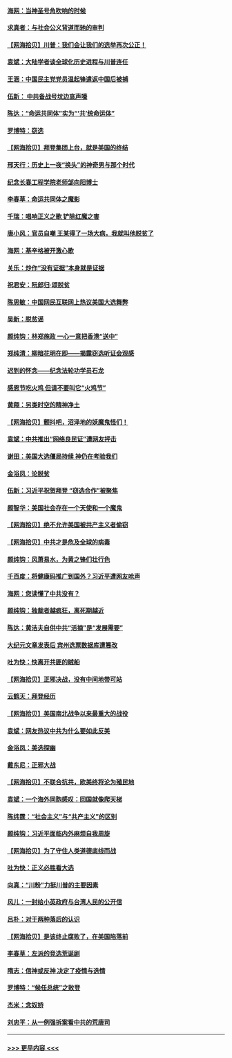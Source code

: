 #### [海网：当神圣号角吹响的时候](../pages/nsc993/n12595891.md?t=12050251) 
#### [求真者：与社会公义背道而驰的审判](../pages/nsc993/n12595868.md?t=12050251) 
#### [【网海拾贝】川普：我们会让我们的选举再次公正！](../pages/nsc993/n12594930.md?t=12050251) 
#### [袁斌：大陆学者谈全球化历史进程与川普连任](../pages/nsc993/n12594690.md?t=12050251) 
#### [王涵：中国民主党党员温起锋遣返中国后被捕](../pages/nsc993/n12594540.md?t=12050251) 
#### [伍新： 中共备战号坟边哀声嚎](../pages/nsc993/n12593086.md?t=12050251) 
#### [陈达：“命运共同体”实为“‘共’统命运体”](../pages/nsc993/n12590865.md?t=12050251) 
#### [罗博特：窃选](../pages/nsc993/n12590619.md?t=12050251) 
#### [【网海拾贝】拜登集团上台，就是美国的终结](../pages/nsc993/n12589725.md?t=12050251) 
#### [邢天行：历史上一夜“换头”的神奇男与那个时代](../pages/nsc993/n12589424.md?t=12050251) 
#### [纪念长春工程学院老师邹向阳博士](../pages/nsc993/n12585390.md?t=12050251) 
#### [李春草：命运共同体之魔影](../pages/nsc993/n12585026.md?t=12050251) 
#### [千瑞：唱响正义之歌 铲除红魔之害](../pages/nsc993/n12585002.md?t=12050251) 
#### [唐小风：官员自嘲 王某得了一场大病，我就叫他脱贫了](../pages/nsc993/n12584981.md?t=12050251) 
#### [海网：基辛格被开激心歌](../pages/nsc993/n12584946.md?t=12050251) 
#### [关乐：炒作“没有证据”本身就是证据](../pages/nsc993/n12583146.md?t=12050251) 
#### [祝君安：阮郎归‧颂脱贫](../pages/nsc993/n12583119.md?t=12050251) 
#### [陈思敏：中国网民互联网上热议美国大选舞弊](../pages/nsc993/n12582845.md?t=12050251) 
#### [吴新：脱贫谣](../pages/nsc993/n12580839.md?t=12050251) 
#### [颜纯钩：林郑施政 一心一意把香港“送中”](../pages/nsc993/n12580805.md?t=12050251) 
#### [郑纯清：柳暗花明在即——揭露窃选听证会观感](../pages/nsc993/n12580795.md?t=12050251) 
#### [迟到的怀念——纪念法轮功学员石龙](../pages/nsc993/n12580245.md?t=12050251) 
#### [感恩节吃火鸡  但请不要叫它“火鸡节”](../pages/nsc993/n12580252.md?t=12050251) 
#### [黄翔：另类时空的精神净土](../pages/nsc993/n12578638.md?t=12050251) 
#### [【网海拾贝】颤抖吧，沼泽地的妖魔鬼怪们！](../pages/nsc993/n12578552.md?t=12050251) 
#### [袁斌：中共推出“网络良民证”遭网友抨击](../pages/nsc993/n12578511.md?t=12050251) 
#### [谢田：美国大选僵局持续 神仍在考验我们](../pages/nsc993/n12577432.md?t=12050251) 
#### [金浴凤：论脱贫](../pages/nsc993/n12576386.md?t=12050251) 
#### [伍新：习近平祝贺拜登 “窃选合作”被聚焦](../pages/nsc993/n12576358.md?t=12050251) 
#### [颜智华：美国社会存在一个天使和一个魔鬼](../pages/nsc993/n12574299.md?t=12050251) 
#### [【网海拾贝】绝不允许美国被共产主义者偷窃](../pages/nsc993/n12573396.md?t=12050251) 
#### [【网海拾贝】中共才是危及全球的病毒](../pages/nsc993/n12571204.md?t=12050251) 
#### [颜纯钩：风萧易水，为黄之锋们壮行色](../pages/nsc993/n12571487.md?t=12050251) 
#### [千百度：将健康码推广到国外？习近平遭网友呛声](../pages/nsc993/n12570808.md?t=12050251) 
#### [海网：您读懂了中共没有？](../pages/nsc993/n12570487.md?t=12050251) 
#### [颜纯钩：独裁者越疯狂，离死期越近](../pages/nsc993/n12569055.md?t=12050251) 
#### [陈达：黄洁夫自供中共“活摘”是“发展需要”](../pages/nsc993/n12568541.md?t=12050251) 
#### [大纪元文章发表后 宾州选票数据库遭篡改](../pages/nsc993/n12568105.md?t=12050251) 
#### [吐为快：快离开共匪的贼船](../pages/nsc993/n12568462.md?t=12050251) 
#### [【网海拾贝】正邪决战，没有中间地带可站](../pages/nsc993/n12568439.md?t=12050251) 
#### [云鹤天：拜登经历](../pages/nsc993/n12567294.md?t=12050251) 
#### [【网海拾贝】美国南北战争以来最重大的战役](../pages/nsc993/n12567247.md?t=12050251) 
#### [袁斌：网友热议中共为什么要如此反美](../pages/nsc993/n12567162.md?t=12050251) 
#### [金浴凤：美选探幽](../pages/nsc993/n12567147.md?t=12050251) 
#### [戴东尼：正邪大战](../pages/nsc993/n12567033.md?t=12050251) 
#### [【网海拾贝】不联合抗共，欧美终将沦为殖民地](../pages/nsc993/n12565068.md?t=12050251) 
#### [袁斌：一个海外同胞感叹：回国就像爬天梯](../pages/nsc993/n12564986.md?t=12050251) 
#### [陈纬霆：“社会主义”与“共产主义”的区别](../pages/nsc993/n12562417.md?t=12050251) 
#### [颜纯钩：习近平面临内外麻烦自我周旋](../pages/nsc993/n12563356.md?t=12050251) 
#### [【网海拾贝】为了守住人类道德底线而战](../pages/nsc993/n12562542.md?t=12050251) 
#### [吐为快：正义必胜看大选](../pages/nsc993/n12561967.md?t=12050251) 
#### [向真：“川粉”力挺川普的主要因素](../pages/nsc993/n12560774.md?t=12050251) 
#### [风儿：一封给小英政府与台湾人民的公开信](../pages/nsc993/n12560581.md?t=12050251) 
#### [吕朴：对于两种落后的认识](../pages/nsc993/n12560492.md?t=12050251) 
#### [【网海拾贝】是该终止腐败了，在美国陷落前](../pages/nsc993/n12559936.md?t=12050251) 
#### [李春草：左派的竞选荒诞剧](../pages/nsc993/n12558380.md?t=12050251) 
#### [隋志：信神或反神 决定了疫情与选情](../pages/nsc993/n12558255.md?t=12050251) 
#### [罗博特：“候任总统”之败登](../pages/nsc993/n12558189.md?t=12050251) 
#### [杰米：念奴娇](../pages/nsc993/n12558174.md?t=12050251) 
#### [刘忠平：从一例强拆案看中共的荒唐司](../pages/nsc993/n12558036.md?t=12050251) 

----
#### [ >>> 更早内容 <<< ](../indexes/nsc993-earlier.md)
